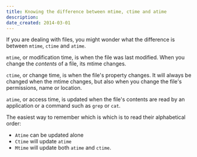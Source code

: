 ```yaml
---
title: Knowing the difference between mtime, ctime and atime
description: 
date_created: 2014-03-01
---
```


If you are dealing with files, you might wonder what the difference is between `mtime`, `ctime` and `atime`.

`mtime`, or modification time, is when the file was last modified. When you change the *contents* of a file, its mtime changes.

`ctime`, or change time, is when the file's property changes. It will always be changed when the mtime changes, but also when you change the file's permissions, name or location.

`atime`, or access time, is updated when the file's contents are read by an application or a command such as `grep` or `cat`.

The easiest way to remember which is which is to read their alphabetical order:

- `Atime` can be updated alone
- `Ctime` will update `atime`
- `Mtime` will update both `atime` and `ctime`.


